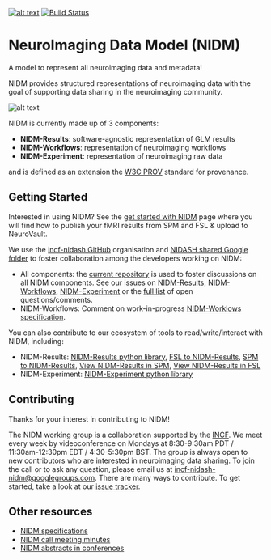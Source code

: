 [![alt text](https://www.incf.org/themes/incf/images/logo.svg "INCF")](http://incf.org) [![Build Status](https://travis-ci.org/incf-nidash/nidm-specs.png?branch=master)](https://travis-ci.org/incf-nidash/nidm-specs) 

# NeuroImaging Data Model (NIDM)

A model to represent all neuroimaging data and metadata! 

NIDM provides structured representations of neuroimaging data with the goal of supporting data sharing in the neuroimaging community. 

![alt text](https://raw.githubusercontent.com/cmaumet/nidm/contributing/doc/content/specs/img/nidm-layer-cake.png "NIDM components")

NIDM is currently made up of 3 components:
 - **NIDM-Results**: software-agnostic representation of GLM results
 - **NIDM-Workflows**: representation of neuroimaging workflows
 - **NIDM-Experiment**: representation of neuroimaging raw data

and is defined as an extension the [W3C PROV](http://www.w3.org/TR/prov-primer/) standard for provenance.

## Getting Started

Interested in using NIDM? See the [get started with NIDM](http://nidm.nidash.org/getting-started/) page where you will find how to publish your fMRI results from SPM and FSL & upload to NeuroVault.

We use the [incf-nidash GitHub](https://github.com/incf-nidash/) organisation and [NIDASH shared Google folder](https://drive.google.com/drive/folders/0B-BLof5_SOh8bWR3UDE4WTdELXM?usp=sharing) to foster collaboration among the developers working on NIDM:
 * All components: the [current repository](https://github.com/cmaumet/nidm) is used to foster discussions on all NIDM components. See our issues on [NIDM-Results](https://github.com/incf-nidash/nidm/labels/nidm-results), [NIDM-Workflows](https://github.com/incf-nidash/nidm/labels/nidm-workflows), [NIDM-Experiment](https://github.com/incf-nidash/nidm/labels/nidm-experiment) or the [full list](https://github.com/incf-nidash/nidm/issues) of open questions/comments. 
 * NIDM-Workflows: Comment on work-in-progress [NIDM-Worklows specification](https://docs.google.com/document/d/1OjdvKyjSuLXoPrmH18SPj2Fe1bvkomQjowY7TG-F8MQ/edit).

You can also contribute to our ecosystem of tools to read/write/interact with NIDM, including:
 * NIDM-Results: [NIDM-Results python library](https://github.com/incf-nidash/nidmresults), [FSL to NIDM-Results](https://github.com/incf-nidash/nidmresults-fsl), [SPM to NIDM-Results](https://github.com/incf-nidash/nidmresults-spm), [View NIDM-Results in SPM](https://github.com/incf-nidash/nidmresults-spmhtml), [View NIDM-Results in FSL](https://github.com/incf-nidash/nidmresults-fslhtml)
 * NIDM-Experiment: [NIDM-Experiment python library](https://github.com/incf-nidash/pyNIDM)


## Contributing

Thanks for your interest in contributing to NIDM! 

The NIDM working group is a collaboration supported by the [INCF](http://www.incf.org). We meet every week by videoconference on Mondays at 8:30-9:30am PDT / 11:30am-12:30pm EDT / 4:30-5:30pm BST. The group is always open to new contributors who are interested in neuroimaging data sharing. To join the call or to ask any question, please email us at incf-nidash-nidm@googlegroups.com. There are many ways to contribute. To get started, take a look at our [issue tracker](https://github.com/incf-nidash/nidm/issues).

## Other resources
 * [NIDM specifications](http://nidm.nidash.org)
 * [NIDM call meeting minutes](https://drive.google.com/drive/folders/0B3KAfE6L3piOMWsyc0FyU1JWY3c?usp=sharing)
 * [NIDM abstracts in conferences](https://drive.google.com/drive/folders/0B3KAfE6L3piOTExkaWdlaVZGaHc)

